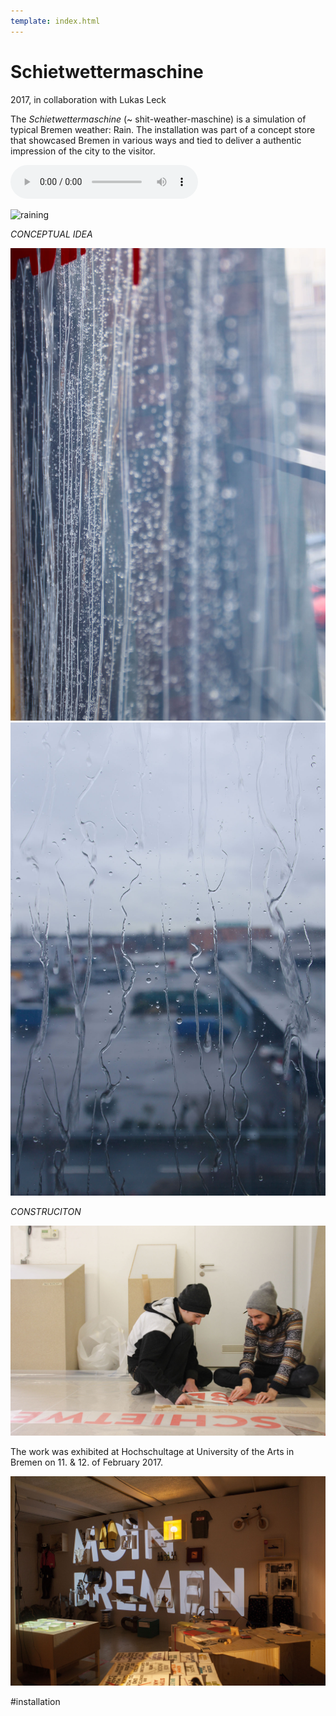 ```yaml
---
template: index.html
---
```


# Schietwettermaschine

2017, in collaboration with Lukas Leck

The *Schietwettermaschine* (~ shit-weather-maschine) is a simulation of typical Bremen weather: Rain. The installation was part of a concept store that showcased Bremen in various ways and tied to deliver a authentic impression of the city to the visitor.

<audio src="Rain.wav" autoplay controls="controls" loop="true">
  The installation features an auditive experience. The track cannot be played back in your browser.
</audio>

![raining](Rain_02.gif)

*CONCEPTUAL IDEA*

![falling](falling_01.jpg)
![drops](frontal.jpg)

*CONSTRUCITON*

![construction](construction.jpg)

The work was exhibited at Hochschultage at University of the Arts in Bremen on 11. & 12. of February 2017.

![store](cocept_store_inside.jpg)

#installation